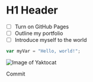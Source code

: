 # H1 Header

- [ ] Turn on GitHub Pages
- [ ] Outline my portfolio
- [ ] Introduce myself to the world
      
``` javascript
var myVar = "Hello, world!";
```

![Image of Yaktocat](https://octodex.github.com/images/yaktocat.png)

Commit
